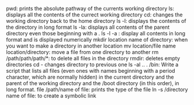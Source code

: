 pwd: prints the absolute pathway of the currents working directory
ls: displays all the contents of the currect working directory
cd: changes the working directory back to the home directory
ls -l: displays the contents of the directory in long format
ls -la: displays all contents of the parent directory even those beginning with a .
ls -l -a : display all contents in long format and is displayed numerically
mkdir location name of directory: when you want to make a directory in another location
mv location/file name location/directory: move a file from one directory to another
rm /path/path/path/*: to delete all files in the directory
rmdir: deletes empty directories
cd - changes directory to previous one
ls -al .. . /bin: Write a script that lists all files (even ones with names beginning with a period character, which are normally hidden) in the current directory and the parent of the working directory and the /boot directory (in this order), in long format.
file /path/name of file: prints the type of the file
ln -s /directory  name of file: to create a symbolic link  
